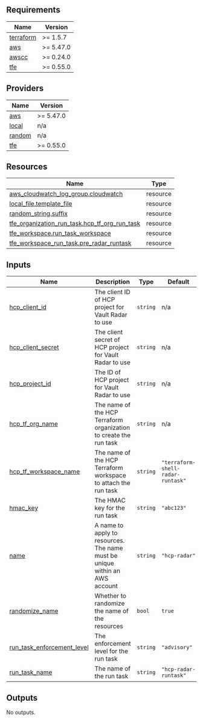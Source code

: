 <!-- BEGIN_TF_DOCS -->
## Requirements

| Name | Version |
|------|---------|
| <a name="requirement_terraform"></a> [terraform](#requirement\_terraform) | >= 1.5.7 |
| <a name="requirement_aws"></a> [aws](#requirement\_aws) | >= 5.47.0 |
| <a name="requirement_awscc"></a> [awscc](#requirement\_awscc) | >= 0.24.0 |
| <a name="requirement_tfe"></a> [tfe](#requirement\_tfe) | >= 0.55.0 |

## Providers

| Name | Version |
|------|---------|
| <a name="provider_aws"></a> [aws](#provider\_aws) | >= 5.47.0 |
| <a name="provider_local"></a> [local](#provider\_local) | n/a |
| <a name="provider_random"></a> [random](#provider\_random) | n/a |
| <a name="provider_tfe"></a> [tfe](#provider\_tfe) | >= 0.55.0 |

## Resources

| Name | Type |
|------|------|
| [aws_cloudwatch_log_group.cloudwatch](https://registry.terraform.io/providers/hashicorp/aws/latest/docs/resources/cloudwatch_log_group) | resource |
| [local_file.template_file](https://registry.terraform.io/providers/hashicorp/local/latest/docs/resources/file) | resource |
| [random_string.suffix](https://registry.terraform.io/providers/hashicorp/random/latest/docs/resources/string) | resource |
| [tfe_organization_run_task.hcp_tf_org_run_task](https://registry.terraform.io/providers/hashicorp/tfe/latest/docs/resources/organization_run_task) | resource |
| [tfe_workspace.run_task_workspace](https://registry.terraform.io/providers/hashicorp/tfe/latest/docs/resources/workspace) | resource |
| [tfe_workspace_run_task.pre_radar_runtask](https://registry.terraform.io/providers/hashicorp/tfe/latest/docs/resources/workspace_run_task) | resource |

## Inputs

| Name | Description | Type | Default | Required |
|------|-------------|------|---------|:--------:|
| <a name="input_hcp_client_id"></a> [hcp\_client\_id](#input\_hcp\_client\_id) | The client ID of HCP project for Vault Radar to use | `string` | n/a | yes |
| <a name="input_hcp_client_secret"></a> [hcp\_client\_secret](#input\_hcp\_client\_secret) | The client secret of HCP project for Vault Radar to use | `string` | n/a | yes |
| <a name="input_hcp_project_id"></a> [hcp\_project\_id](#input\_hcp\_project\_id) | The ID of HCP project for Vault Radar to use | `string` | n/a | yes |
| <a name="input_hcp_tf_org_name"></a> [hcp\_tf\_org\_name](#input\_hcp\_tf\_org\_name) | The name of the HCP Terraform organization to create the run task | `string` | n/a | yes |
| <a name="input_hcp_tf_workspace_name"></a> [hcp\_tf\_workspace\_name](#input\_hcp\_tf\_workspace\_name) | The name of the HCP Terraform workspace to attach the run task | `string` | `"terraform-shell-radar-runtask"` | no |
| <a name="input_hmac_key"></a> [hmac\_key](#input\_hmac\_key) | The HMAC key for the run task | `string` | `"abc123"` | no |
| <a name="input_name"></a> [name](#input\_name) | A name to apply to resources. The name must be unique within an AWS account | `string` | `"hcp-radar"` | no |
| <a name="input_randomize_name"></a> [randomize\_name](#input\_randomize\_name) | Whether to randomize the name of the resources | `bool` | `true` | no |
| <a name="input_run_task_enforcement_level"></a> [run\_task\_enforcement\_level](#input\_run\_task\_enforcement\_level) | The enforcement level for the run task | `string` | `"advisory"` | no |
| <a name="input_run_task_name"></a> [run\_task\_name](#input\_run\_task\_name) | The name of the run task | `string` | `"hcp-radar-runtask"` | no |

## Outputs

No outputs.
<!-- END_TF_DOCS -->
